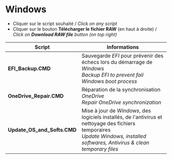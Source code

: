 # Windows

- Cliquer sur le script souhaité / *Click on any script*
- Cliquer sur le bouton **Télécharger le fichier RAW** (en haut à droite) / _Click on **Download RAW file** button (on top right)_

| Script  | Informations |
| ------------- | ------------- |
| **EFI_Backup.CMD** | Sauvegarde *EFI* pour prévenir des échecs lors du démarrage de *Windows* <br/> _Backup EFI to prevent fail Windows boot process_ |
| **OneDrive_Repair.CMD** | Réparation de la synchronisation *OneDrive* <br/> _Repair OneDrive synchronization_ |
| **Update_OS_and_Softs.CMD** | Mise à jour de *Windows*, des logiciels installés, de l'antivirus et nettoyage des fichiers temporaires <br/> _Update Windows, installed softwares, Antivirus & clean temporary files_ |

